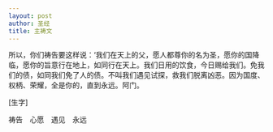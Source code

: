 ```yaml
---
layout: post
author: 圣经
title: 主祷文
--- 
```

所以，你们祷告要这样说：‘我们在天上的父，愿人都尊你的名为圣，愿你的国降临，愿你的旨意行在地上，如同行在天上。我们日用的饮食，今日赐给我们。免我们的债，如同我们免了人的债。不叫我们遇见试探，救我们脱离凶恶。因为国度、权柄、荣耀，全是你的，直到永远。阿门。

[生字]

祷告　心愿　遇见　永远